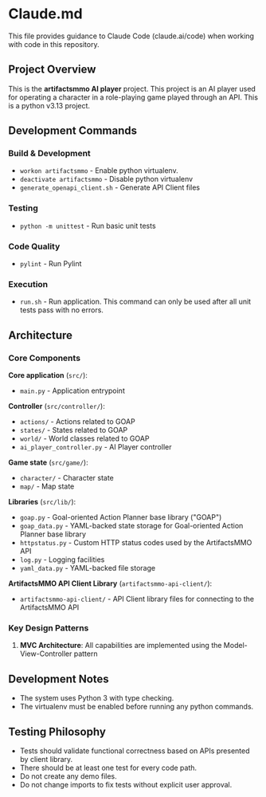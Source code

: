 # Claude.md

This file provides guidance to Claude Code (claude.ai/code) when working with code in this repository.

## Project Overview

This is the **artifactsmmo AI player** project. This project is an AI player used for operating a character in a role-playing game played through an API. This is a python v3.13 project.

## Development Commands

### Build & Development
- `workon artifactsmmo` - Enable python virtualenv.
- `deactivate artifactsmmo` - Disable python virtualenv
- `generate_openapi_client.sh` - Generate API Client files

### Testing
- `python -m unittest` - Run basic unit tests

### Code Quality
- `pylint` - Run Pylint

### Execution
- `run.sh` - Run application. This command can only be used after all unit tests pass with no errors.

## Architecture

### Core Components

**Core application** (`src/`):
- `main.py` - Application entrypoint

**Controller** (`src/controller/`):
- `actions/` - Actions related to GOAP
- `states/` - States related to GOAP
- `world/` - World classes related to GOAP
- `ai_player_controller.py` - AI Player controller

**Game state** (`src/game/`):
- `character/` - Character state
- `map/` - Map state

**Libraries** (`src/lib/`):
- `goap.py` - Goal-oriented Action Planner base library ("GOAP")
- `goap_data.py` - YAML-backed state storage for Goal-oriented Action Planner base library
- `httpstatus.py` - Custom HTTP status codes used by the ArtifactsMMO API
- `log.py` - Logging facilities
- `yaml_data.py` - YAML-backed file storage

**ArtifactsMMO API Client Library** (`artifactsmmo-api-client/`):
- `artifactsmmo-api-client/` - API Client library files for connecting to the ArtifactsMMO API

### Key Design Patterns

1. **MVC Architecture**: All capabilities are implemented using the Model-View-Controller pattern

## Development Notes

- The system uses Python 3 with type checking. 
- The virtualenv must be enabled before running any python commands.

## Testing Philosophy

- Tests should validate functional correctness based on APIs presented by client library.
- There should be at least one test for every code path.
- Do not create any demo files.
- Do not change imports to fix tests without explicit user approval.